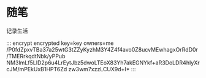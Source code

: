 # 随笔

记录生活

::: encrypt encrypted key=key owners=me
/P0fdZpxvTBa37a25wtG3tZZyKyzhM3Y4Z4f4avo0Z8ucvMEwhagxOrRdD0r/TMERrkqdtNbk/yPPub
NM3ImLf5LID2p6u4LrEytJbz5dwoLTEoX83Yh7akEGNYkf+aR3DoLDR4hIyXrcJM/mPEkUxB1HPT6Zd
zw3wm7xzzLCUX9d+I*
:::